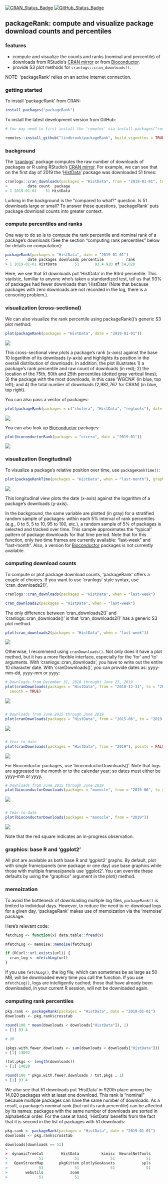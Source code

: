 
<!-- README.md is generated from README.Rmd. Please edit that file -->
[![CRAN\_Status\_Badge](http://www.r-pkg.org/badges/version/packageRank)](https://cran.r-project.org/package=packageRank)
[![GitHub\_Status\_Badge](https://img.shields.io/badge/GitHub-0.2.0.9053-red.svg)](https://github.com/lindbrook/packageRank/blob/master/NEWS)
## packageRank: compute and visualize package download counts and percentiles

### features

  - compute and visualize the counts and ranks (nominal and percentile)
    of downloads from RStudio’s [CRAN
    mirror](http://cran-logs.rstudio.com) or from
    [Bioconductor](https://bioconductor.org/).
  - provide S3 plot methods for `cranlogs::cran_downloads()`.

NOTE: ‘packageRank’ relies on an active internet connection.

### getting started

To install ‘packageRank’ from CRAN:

``` r
install.packages("packageRank")
```

To install the latest development version from
GitHub:

``` r
# You may need to first install the 'remotes' via install.packages("remotes").

remotes::install_github("lindbrook/packageRank", build_vignettes = TRUE)
```

### background

The ‘[cranlogs](https://cran.r-project.org/package=cranlogs)’ package
computes the raw number of downloads of packages or R using RStudio’s
[CRAN mirror](http://cran-logs.rstudio.com). For example, we can see
that on the first day of 2019 the
‘[HistData](https://cran.r-project.org/package=HistData)’ package was
downloaded 51
times:

``` r
cranlogs::cran_downloads(packages = "HistData", from = "2019-01-01", to = "2019-01-01")
>         date count  package
> 1 2019-01-01    51 HistData
```

Lurking in the background is the “compared to what?” question. Is 51
downloads large or small? To answer these questions, ‘packageRank’ puts
package download counts into greater context.

### compute percentiles and ranks

One way to do so is to compute the rank percentile and nominal rank of a
package’s downloads (See the section “computing rank percentiles” below
for details on computation):

``` r
packageRank(packages = "HistData", date = "2019-01-01")
>         date packages downloads percentile          rank
> 1 2019-01-01 HistData        51       93.4 920 of 14,020
```

Here, we see that 51 downloads put ‘HistData’ in the 93rd percentile.
This statistic, familiar to anyone who’s taken a standardized test, tell
us that 93% of packages had fewer downloads than ‘HistData’ (Note that
because packages with zero downloads are not recorded in the log, there
is a censoring problem.).

### visualization (cross-sectional)

We can also visualize the rank percentile using packageRank()’s generic
S3 plot
method:

``` r
plot(packageRank(packages = "HistData", date = "2019-01-01"))
```

<img src="man/figures/README-plot1a-1.png" style="display: block; margin: auto auto auto 0;" />

This cross-sectional view plots a package’s rank (x-axis) against the
base 10 logarithm of its downloads (y-axis) and highlights its position
in the overall distribution of downloads. In addition, the plot
illustrates 1) a package’s rank percentile and raw count of downloads
(in red); 2) the location of the 75th, 50th and 25th percentiles (dotted
gray vertical lines); 3) the package with the most downloads, in this
case ‘WGCNA’ (in blue, top left); and 4) the total number of downloads
(2,982,767 for CRAN) (in blue, top right).

You can also pass a vector of
packages:

``` r
plot(packageRank(packages = c("cholera", "HistData", "regtools"), date = "2019-01-01"))
```

<img src="man/figures/README-plot2a-1.png" style="display: block; margin: auto auto auto 0;" />

You can also look up [Bioconductor](https://bioconductor.org/)
packages:

``` r
plot(bioconductorRank(packages = "cicero", date = "2019-01"))
```

<img src="man/figures/README-plot2b-1.png" style="display: block; margin: auto auto auto 0;" />

### visualization (longitudinal)

To visualize a package’s relative position over time, use
`packageRankTime()`:

``` r
plot(packageRankTime(packages = "HistData", when = "last-month"), graphics_pkg = "base")
```

<img src="man/figures/README-plot_ts-1.png" style="display: block; margin: auto auto auto 0;" />

This longitudinal view plots the date (x-axis) against the logarithm of
a package’s downloads (y-axis).

In the background, the same variable are plotted (in gray) for a
stratified random sample of packages: within each 5% interval of rank
percentiles (e.g., 0 to 5, 5 to 10, 95 to 100, etc.), a random sample of
5% of packages is selected and tracked over time. This sample
approximates the “typical” pattern of package downloads for that time
period. Note that for this function, only two time frames are currently
available: “last-week” and “last-month”. Also, a version for
[Bioconductor](https://bioconductor.org/) packages is not currently
available.

### computing download counts

To compute or plot package download counts, ‘packageRank’ offers a
couple of choices. If you want to use ‘cranlogs’ style syntax, use
‘cran\_downloads2()’.

``` r
cranlogs::cran_downloads(packages = "HistData", when = "last-week")

cran_downloads2(packages = "HistData", when = "last-week")
```

The only difference between ‘cran\_downloads2()’ and
‘cranlogs::cran\_downloads()’ is that ‘cran\_downloads2()’ has a
generic S3 plot method.

``` r
plot(cran_downloads2(packages = "HistData", when = "last-week"))
```

![](man/figures/README-cran_downloads2-1.png)<!-- -->

Otherwise, I recommend using `cranDownloads()`. Not only does it have a
plot method, but it has a more flexible interface, especially for the
‘for’ and ‘to’ arguments. With ‘cranlogs::cran\_downloads’, you have
to write out the entire 10 character date. With ‘cranDownloads()’, you
can provide dates as: yyyy-mm-dd, yyyy-mm or yyyy:

``` r
# Downloads from December 31, 2018 throught June 25, 2019
plot(cranDownloads(packages = "HistData", from = "2018-12-31", to = "2019-06-25"), points = FALSE, 
  smooth = TRUE)
```

![](man/figures/README-cranDownloads-1.png)<!-- -->

``` r

# Downloads from June 2015 through June 2019
plot(cranDownloads(packages = "HistData", from = "2015-06", to = "2019-06"), points = FALSE)
```

![](man/figures/README-cranDownloads-2.png)<!-- -->

``` r

# Year-to-date
plot(cranDownloads(packages = "HistData", from = "2019"), points = FALSE, smooth = TRUE)
```

![](man/figures/README-cranDownloads-3.png)<!-- -->

For Bioconductor packages, use ‘bioconductorDownloads()’. Note that logs
are aggreated to the month or to the calendar year; so dates must either
be yyyy-mm or yyyy.

``` r
# Downloads from June 2015 through June 2019
plot(bioconductorDownloads(packages = "monocle", from = "2015-06", to = "2019-06"), points = FALSE)
```

![](man/figures/README-bioconductorDownloads-1.png)<!-- -->

``` r

# Year-to-date
plot(bioconductorDownloads(packages = "monocle", from = "2019"))
```

![](man/figures/README-bioconductorDownloads-2.png)<!-- -->

Note that the red square indicates an in-progress observation.

### graphics: base R and ‘ggplot2’

All plot are available as both base R and ‘ggplot2’ graphs. By default,
plot with single frame/panels (one package or one day) use base graphics
while those with multiple frames/panels use ‘ggplot2’. You can override
these defaults by using the “graphics” argument in the plot() method.

### memoization

To avoid the bottleneck of downloading multiple log files,
`packageRank()` is limited to individual days. However, to reduce the
need to re-download logs for a given day, ‘packageRank’ makes use of
memoization via the ‘memoise’ package.

Here’s relevant code:

``` r
fetchLog <- function(x) data.table::fread(x)

mfetchLog <- memoise::memoise(fetchLog)

if (RCurl::url.exists(url)) {
  cran_log <- mfetchLog(url)
}
```

If you use `fetchLog()`, the log file, which can sometimes be as large
as 50 MB, will be downloaded every time you call the function. If you
use `mfetchLog()`, logs are intelligently cached; those that have
already been downloaded, in your current R session, will not be
downloaded again.

### computing rank percentiles

``` r
pkg.rank <- packageRank(packages = "HistData", date = "2019-01-01")
downloads <- pkg.rank$crosstab

round(100 * mean(downloads < downloads["HistData"]), 1)
> [1] 93.4

# OR

(pkgs.with.fewer.downloads <- sum(downloads < downloads["HistData"]))
> [1] 13092

(tot.pkgs <- length(downloads))
> [1] 14020

round(100 * pkgs.with.fewer.downloads / tot.pkgs , 1)
> [1] 93.4
```

We also see that 51 downloads put ‘HistData’ in 920th place among the
14,020 packages with at least one download. This rank is “nominal”
because multiple packages can have the same number of downloads. As a
result, a package’s nominal rank (but not its rank percentile) can be
affected by its names: packages with the same number of downloads are
sorted in alphabetical order. For the case at hand, ‘HistData’ benefits
from the fact that it is second in the list of packages with 51
downloads:

``` r
pkg.rank <- packageRank(packages = "HistData", date = "2019-01-01")
downloads <- pkg.rank$crosstab

downloads[downloads == 51]
> 
>  dynamicTreeCut        HistData          kimisc  NeuralNetTools 
>              51              51              51              51 
>   OpenStreetMap       pkgKitten plotlyGeoAssets            spls 
>              51              51              51              51 
>        webutils            zoom 
>              51              51
```
